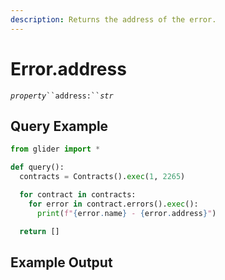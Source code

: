 ```yaml
---
description: Returns the address of the error.
---
```


# Error.address

_`property`_` ``address:`` `_`str`_

## Query Example

```python
from glider import *

def query():
  contracts = Contracts().exec(1, 2265) 

  for contract in contracts:
    for error in contract.errors().exec():
      print(f"{error.name} - {error.address}")

  return []
```

## Example Output

<figure><img src="../../.gitbook/assets/Screenshot 2025-08-14 at 1.43.29 PM.png" alt=""><figcaption></figcaption></figure>
